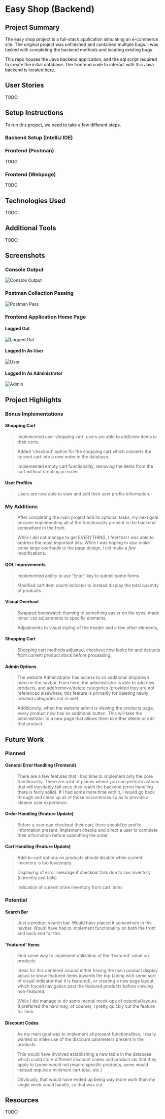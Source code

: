 # Easy Shop (Backend)

## Project Summary

The easy shop project is a full-stack application simulating an e-commerce site. The original project was unfinished and contained multiple bugs. I was tasked with completing the backend methods and locating existing bugs.

This repo houses the Java backend application, and the sql script required to create the initial database. The frontend code to interact with this Java backend is located [here.](https://github.com/cpyup/easy_shop_frontend)


## User Stories

TODO:

## Setup Instructions

To run this project, we need to take a few different steps.

### Backend Setup (IntelliJ IDE)

### Frontend (Postman)

TODO

### Frontend (Webpage)

TODO

## Technologies Used

TODO:

## Additional Tools

TODO:

## Screenshots

### Console Output

![Console Output](https://github.com/cpyup/easy_shop/blob/main/screenshots/console_output.png?raw=true)

### Postman Collection Passing

![Postman Pass](https://github.com/cpyup/easy_shop/blob/main/screenshots/postman_passing.png?raw=true)

### Frontend Application Home Page

#### Logged Out

![Logged Out](https://github.com/cpyup/easy_shop/blob/main/screenshots/main.png?raw=true)

#### Logged In As User

![User](https://github.com/cpyup/easy_shop/blob/main/screenshots/main_user.png?raw=true)

#### Logged In As Administrator

![Admin](https://github.com/cpyup/easy_shop/blob/main/screenshots/main_admin.png?raw=true)

## Project Highlights

### Bonus Implementations

#### Shopping Cart

> Implemented user shopping cart, users are able to add/view items in their carts.
>
> Added 'checkout' option for the shopping cart which converts the current cart into a new order in the database.
>
> Implemented empty cart functionality, removing the items from the cart without creating an order.

#### User Profiles

> Users are now able to view and edit their user profile information.

### My Additions

> After completing the main project and its optional tasks, my next goal became implementing all of the functionality present in the backend somewhere in the front.
>
> While I did not manage to get EVERYTHING, I feel that I was able to address the most important bits. While I was hoping to also make some large overhauls to the page design, I did make a *few* modifications.

#### QOL Improvements

> Implemented ability to use 'Enter' key to submit some forms
>
> Modified cart item count indicator to instead display the total quantity of products

#### Visual Overhaul

> Swapped bootswatch theming to something easier on the eyes, made minor css adjustments to specific elements,
>
> Adjustments to visual styling of the header and a few other elements,

#### Shopping Cart

> Shopping cart methods adjusted, checkout now looks for and deducts from current product stock before processing.

#### Admin Options

> The website Administrator has access to an additional dropdown menu in the navbar. From here, the administrator is able to add new products, and add/remove/delete categories (provided they are not referenced elsewhere, this feature is primarily for deleting newly created categories not in use)
>
> Additionally, when the website admin is viewing the products page, every product now has an additional button. This will take the administrator to a new page that allows them to either delete or edit that product.


## Future Work

### Planned

#### General Error Handling (Frontend)

> There are a few features that I had time to implement only the core functionality. There are a lot of places where you can perform actions that will inevitably fail once they reach the backend (error handling there is fairly solid). If I had some more time with it, I would go back through and clean up all of those occurrences so as to provide a cleaner user experience. 

#### Order Handling (Feature Update)

> Before a user can checkout their cart, there should be profile information present. Implement checks and direct a user to complete their information before submitting the order.

#### Cart Handling (Feature Update)

> Add-to-cart options on products should disable when current inventory is too low/empty.
>
> Displaying of error message if checkout fails due to low inventory (currently just fails)
>
> Indication of current store inventory from cart items


### Potential

#### Search Bar
> Just a product search bar. Would have placed it somewhere in the navbar. Would have had to implement functionality on both the front and back end for this.

#### 'Featured' Items

> Find some way to implement utilization of the 'featured' value on products
>
>Ideas for this centered around either having the main product display adjust to show featured items towards the top (along with some sort of visual indicator that it is featured), or creating a new page layout, which forced navigation past the featured products before viewing non-featured.
>
>While I did manage to do some mental mock-ups of potential layouts (I preferred the hard way, of course), I pretty quickly cut the feature for time.

#### Discount Codes

> As my main goal was to implement all present functionalities, I really wanted to make use of the discount parameters present in the products. 
>
> This would have involved establishing a new table in the database which could store different discount codes and product ids that they apply to (some would not require specific products, some would instead require a minimum cart total, etc.)
>
> Obviously, that would have ended up being way more work than my single week could handle, so that was cut.

## Resources

TODO:
